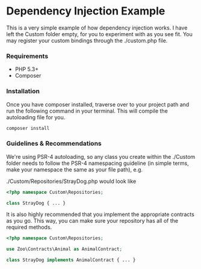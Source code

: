 Dependency Injection Example
============================
This is a very simple example of how dependency injection works.
I have left the Custom folder empty, for you to experiment with as you see fit.
You may register your custom bindings through the ./custom.php file.

### Requirements ###
* PHP 5.3+
* Composer

### Installation ###
Once you have composer installed, traverse over to your project path and run the 
following command in your terminal. This will compile the autoloading file for you.
```bash
composer install
```

### Guidelines & Recommendations ###

We're using PSR-4 autoloading, so any class you create within the ./Custom folder
needs to follow the PSR-4 namespacing guideline (in simple terms, make your namespace
the same as your file path), e.g.

./Custom/Repositories/StrayDog.php would look like
```php
<?php namespace Custom\Repositories;

class StrayDog { ... }
```

It is also highly recommended that you implement the appropriate contracts as you go.
This way, you can make sure your repository has all of the required methods.

```php
<?php namespace Custom\Repositories;

use Zoo\Contracts\Animal as AnimalContract;

class StrayDog implements AnimalContract { ... }
```
